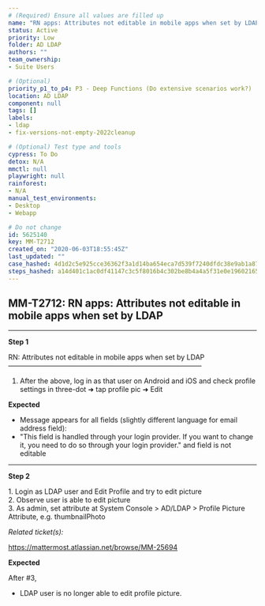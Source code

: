 ```yaml
---
# (Required) Ensure all values are filled up
name: "RN apps: Attributes not editable in mobile apps when set by LDAP"
status: Active
priority: Low
folder: AD LDAP
authors: ""
team_ownership: 
- Suite Users

# (Optional)
priority_p1_to_p4: P3 - Deep Functions (Do extensive scenarios work?)
location: AD LDAP
component: null
tags: []
labels: 
- ldap
- fix-versions-not-empty-2022cleanup

# (Optional) Test type and tools
cypress: To Do
detox: N/A
mmctl: null
playwright: null
rainforest: 
- N/A
manual_test_environments: 
- Desktop
- Webapp

# Do not change
id: 5625140
key: MM-T2712
created_on: "2020-06-03T18:55:45Z"
last_updated: ""
case_hashed: 4d1d2c5e925cce36362f3a1d14ba654eca7d539f7240dfdc38e9ab1a87c8bc8886259917b1ae0e8bddc4672cc1185c78
steps_hashed: a14d401c1ac0df41147c3c5f8016b4c302be8b4a4a5f31e0e196021657e2921c3e2233f1ebfb6e6638a2870c25ebb4d5
---
```


<!-- (Auto-generated) Based on frontmatter's "key" and "name" -->

## MM-T2712: RN apps: Attributes not editable in mobile apps when set by LDAP

---

**Step 1**

RN: Attributes not editable in mobile apps when set by LDAP\
————————————————————————————

1. After the above, log in as that user on Android and iOS and check profile settings in three-dot ➜ tap profile pic ➜ Edit

**Expected**

- Message appears for all fields (slightly different language for email address field):
- "This field is handled through your login provider. If you want to change it, you need to do so through your login provider." and field is not editable

---

**Step 2**

1\. Login as LDAP user and Edit Profile and try to edit picture\
2\. Observe user is able to edit picture\
3\. As admin, set attribute at System Console > AD/LDAP > Profile Picture Attribute, e.g. thumbnailPhoto

_Related ticket(s):_

<https://mattermost.atlassian.net/browse/MM-25694>

**Expected**

After #3,

- LDAP user is no longer able to edit profile picture.
